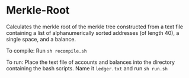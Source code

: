 # Merkle-Root 

Calculates the merkle root of the merkle tree constructed from a text file containing a
list of alphanumerically sorted addresses (of length 40), a single space, and a balance.

To compile: Run `sh recompile.sh`

To run: Place the text file of accounts and balances into the directory containing the 
bash scripts. Name it `ledger.txt` and run `sh run.sh`
